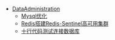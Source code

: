 - [DataAdministration](/DataAdministration/)
	- [Mysql优化](/DataAdministration/Mysql优化.md)
	- [Redis搭建Redis-Sentinel高可用集群](/DataAdministration/Redis搭建Redis-Sentinel高可用集群.md)
	- [十行代码测试连接数据库](/DataAdministration/十行代码测试连接数据库.md)
